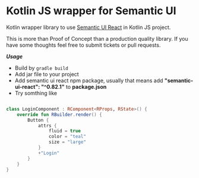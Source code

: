 # Kotlin JS wrapper for Semantic UI

Kotlin wrapper library to use [Semantic UI React](https://react.semantic-ui.com) in Kotlin JS project.

This is more than Proof of Concept than a production quality library. If you have some thoughts feel free to submit tickets 
or pull requests. 

***Usage*** 

- Build by `gradle build` 
- Add jar file to your project
- Add semantic ui react npm package, usually that means add **"semantic-ui-react": "^0.82.1"** to **package.json**
- Try somthing like 
```kotlin

class LoginComponent : RComponent<RProps, RState>() {
    override fun RBuilder.render() {
        Button {
            attrs {
                fluid = true
                color = "teal"
                size = "large"
            }
            +"Login"
        }
    }
}

```
